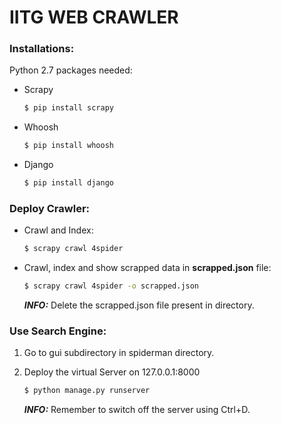 # IITG WEB CRAWLER

### Installations:

Python 2.7 packages needed:
    
- Scrapy

    ```sh
    $ pip install scrapy
    ```
    
- Whoosh

    ```sh
    $ pip install whoosh
    ```

- Django

    ```sh
    $ pip install django
    ```
    
### Deploy Crawler:

- Crawl and Index:

    ```sh
    $ scrapy crawl 4spider 
    ```

- Crawl, index and show scrapped data in **scrapped.json** file:

    ```sh
    $ scrapy crawl 4spider -o scrapped.json
    ```
    ***INFO:*** Delete the scrapped.json file present in directory.

### Use Search Engine:

1. Go to gui subdirectory in spiderman directory.

2. Deploy the virtual Server on 127.0.0.1:8000

    ```sh
    $ python manage.py runserver
    ```
    ***INFO:*** Remember to switch off the server using Ctrl+D.


    



